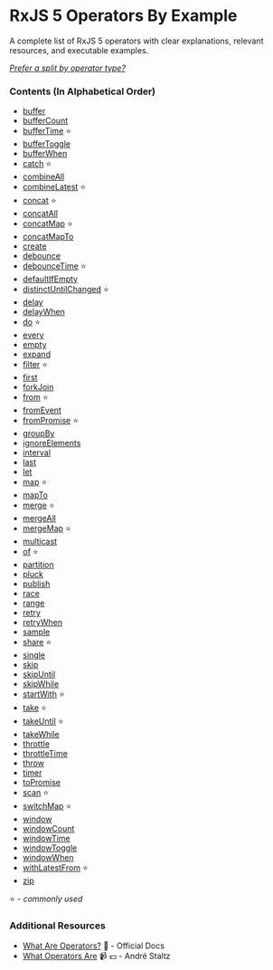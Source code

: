 # RxJS 5 Operators By Example

A complete list of RxJS 5 operators with clear explanations, relevant resources, and executable examples.

*[Prefer a split by operator type?](README.md)*

### Contents (In Alphabetical Order)

* [buffer](transformation/buffer.md)
* [bufferCount](transformation/buffercount.md)
* [bufferTime](transformation/buffertime.md) :star:
* [bufferToggle](transformation/buffertoggle.md)
* [bufferWhen](transformation/bufferwhen.md)
* [catch](error_handling/catch.md) :star:
* [combineAll](combination/combineall.md)
* [combineLatest](combination/combinelatest.md) :star:
* [concat](combination/concat.md) :star:
* [concatAll](combination/concatall.md)
* [concatMap](transformation/concatmap.md) :star:
* [concatMapTo](transformation/concatmapto.md)
* [create](creation/create.md)
* [debounce](filtering/debounce.md)
* [debounceTime](filtering/debouncetime.md) :star:
* [defaultIfEmpty](conditional/defaultifempty.md)
* [distinctUntilChanged](filtering/distinctuntilchanged.md) :star:
* [delay](utility/delay.md)
* [delayWhen](utility/delaywhen.md)
* [do](utility/do.md) :star:
* [every](conditional/every.md)
* [empty](creation/empty.md)
* [expand](transformation/expand.md)
* [filter](filtering/filter.md) :star:
* [first](filtering/first.md)
* [forkJoin](combination/forkjoin.md)
* [from](creation/from.md) :star:
* [fromEvent](creation/fromevent.md)
* [fromPromise](creation/frompromise.md) :star:
* [groupBy](transformation/groupby.md)
* [ignoreElements](filtering/ignoreelements.md)
* [interval](creation/interval.md)
* [last](filtering/last.md)
* [let](utility/let.md)
* [map](transformation/map.md) :star:
* [mapTo](transformation/mapto.md)
* [merge](combination/merge.md) :star:
* [mergeAll](combination/mergeall.md)
* [mergeMap](transformation/mergemap.md) :star:
* [multicast](multicasting/multicast.md)
* [of](creation/of.md) :star:
* [partition](transformation/partition.md)
* [pluck](transformation/pluck.md)
* [publish](multicasting/publish.md)
* [race](combination/race.md)
* [range](creation/range.md)
* [retry](error_handling/retry.md)
* [retryWhen](error_handling/retrywhen.md)
* [sample](filtering/sample.md)
* [share](multicasting/share.md) :star:
* [single](filtering/single.md)
* [skip](filtering/skip.md)
* [skipUntil](filtering/skipuntil.md)
* [skipWhile](filtering/skipwhile.md)
* [startWith](combination/startwith.md) :star:
* [take](filtering/take.md) :star:
* [takeUntil](filtering/takeuntil.md) :star:
* [takeWhile](filtering/takewhile.md)
* [throttle](filtering/throttle.md)
* [throttleTime](filtering/throttletime.md)
* [throw](creation/throw.md)
* [timer](creation/timer.md)
* [toPromise](utility/topromise.md)
* [scan](transformation/scan.md) :star:
* [switchMap](transformation/switchmap.md) :star:
* [window](transformation/window.md)
* [windowCount](transformation/windowcount.md)
* [windowTime](transformation/windowtime.md)
* [windowToggle](transformation/windowtoggle.md)
* [windowWhen](transformation/windowwhen.md)
* [withLatestFrom](combination/withlatestfrom.md) :star:
* [zip](combination/zip.md)

:star: - *commonly used*

### Additional Resources
* [What Are Operators?](http://reactivex.io/rxjs/manual/overview.html#operators) :newspaper: - Official Docs
* [What Operators Are](https://egghead.io/lessons/rxjs-what-rxjs-operators-are) :video_camera: :dollar: - André Staltz
